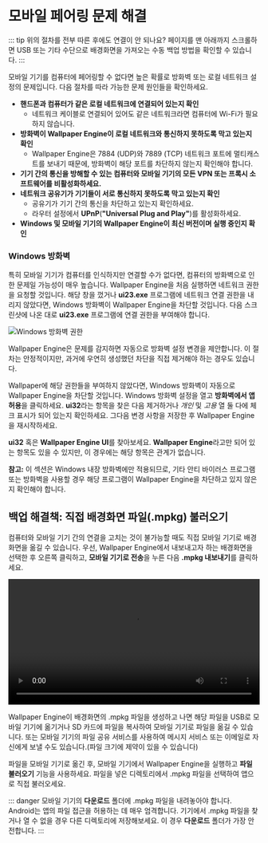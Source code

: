 # 모바일 페어링 문제 해결

::: tip
위의 절차를 전부 따른 후에도 연결이 안 되나요? 페이지를 맨 아래까지 스크롤하면 USB 또는 기타 수단으로 배경화면을 가져오는 수동 백업 방법을 확인할 수 있습니다.
:::

모바일 기기를 컴퓨터에 페어링할 수 없다면 높은 확률로 방화벽 또는 로컬 네트워크 설정의 문제입니다. 다음 절차를 따라 가능한 문제 원인들을 확인하세요.

* **핸드폰과 컴퓨터가 같은 로컬 네트워크에 연결되어 있는지 확인**
  * 네트워크 케이블로 연결되어 있어도 같은 네트워크라면 컴퓨터에 Wi-Fi가 필요하지 않습니다.
* **방화벽이 Wallpaper Engine이 로컬 네트워크와 통신하지 못하도록 막고 있는지 확인**
  * Wallpaper Engine은 7884 (UDP)와 7889 (TCP) 네트워크 포트에 멀티캐스트를 보내기 때문에, 방화벽이 해당 포트를 차단하지 않는지 확인해야 합니다.
* **기기 간의 통신을 방해할 수 있는 컴퓨터와 모바일 기기의 모든 VPN 또는 프록시 소프트웨어를 비활성화하세요.**
* **네트워크 공유기가 기기들이 서로 통신하지 못하도록 막고 있는지 확인**
    * 공유기가 기기 간의 통신을 차단하고 있는지 확인하세요.
    * 라우터 설정에서 **UPnP**(**"Universal Plug and Play"**)를 활성화하세요.
* **Windows 및 모바일 기기의 Wallpaper Engine이 최신 버전이며 실행 중인지 확인**

### Windows 방화벽

특히 모바일 기기가 컴퓨터를 인식하지만 연결할 수가 없다면, 컴퓨터의 방화벽으로 인한 문제일 가능성이 매우 높습니다. Wallpaper Engine을 처음 실행하면 네트워크 권한을 요청할 것입니다. 해당 창을 껐거나 **ui23.exe** 프로그램에 네트워크 연결 권한을 내리지 않았다면, Windows 방화벽이 Wallpaper Engine을 차단할 것입니다. 다음 스크린샷에 나온 대로 **ui23.exe** 프로그램에 연결 권한을 부여해야 합니다.

![Windows 방화벽 권한](/img/faq/windows_defender.png)

Wallpaper Engine은 문제를 감지하면 자동으로 방화벽 설정 변경을 제안합니다. 이 절차는 안정적이지만, 과거에 우연히 생성했던 차단을 직접 제거해야 하는 경우도 있습니다.

Wallpaper에 해당 권한들을 부여하지 않았다면, Windows 방화벽이 자동으로 Wallpaper Engine을 차단할 것입니다. Windows 방화벽 설정을 열고 **방화벽에서 앱 허용**을 클릭하세요. **ui32**라는 항목을 찾은 다음 제거하거나 *개인* 및 *고용* 열 둘 다에 체크 표시가 되어 있는지 확인하세요. 그다음 변경 사항을 저장한 후 Wallpaper Engine을 재시작하세요.

**ui32** 혹은 **Wallpaper Engine UI**를 찾아보세요. **Wallpaper Engine**라고만 되어 있는 항목도 있을 수 있지만, 이 경우에는 해당 항목은 관계가 없습니다.

**참고:** 이 섹션은 Windows 내장 방화벽에만 적용되므로, 기타 안티 바이러스 프로그램 또는 방화벽을 사용할 경우 해당 프로그램이 Wallpaper Engine을 차단하고 있지 않은지 확인해야 합니다.

## 백업 해결책: 직접 배경화면 파일(.mpkg) 불러오기

컴퓨터와 모바일 기기 간의 연결을 고치는 것이 불가능할 때도 직접 모바일 기기로 배경화면을 옮길 수 있습니다. 우선, Wallpaper Engine에서 내보내고자 하는 배경화면을 선택한 후 오른쪽 클릭하고, **모바일 기기로 전송**을 누른 다음 **.mpkg 내보내기**를 클릭하세요.

<video width="100%" controls autoplay loop>
  <source src="/videos/mobile_export.mp4" type="video/mp4">
  브라우저가 비디오 태그를 지원하지 않습니다.
</video>

Wallpaper Engine이 배경화면의 .mpkg 파일을 생성하고 나면 해당 파일을 USB로 모바일 기기에 옮기거나 SD 카드에 파일을 복사하여 모바일 기기로 파일을 옮길 수 있습니다. 또는 모바일 기기의 파일 공유 서비스를 사용하여 메시지 서비스 또는 이메일로 자신에게 보낼 수도 있습니다.(파일 크기에 제약이 있을 수 있습니다)

파일을 모바일 기기로 옮긴 후, 모바일 기기에서 Wallpaper Engine을 실행하고 **파일 불러오기** 기능을 사용하세요. 파일을 넣은 디렉토리에서 .mpkg 파일을 선택하여 앱으로 직접 불러오세요.

::: danger
모바일 기기의 **다운로드** 폴더에 .mpkg 파일을 내려놓아야 합니다. Android는 앱의 파일 접근을 허용하는 데 매우 엄격합니다. 기기에서 .mpkg 파일을 찾거나 열 수 없을 경우 다른 디렉토리에 저장해보세요. 이 경우 **다운로드** 폴더가 가장 안전합니다.
:::